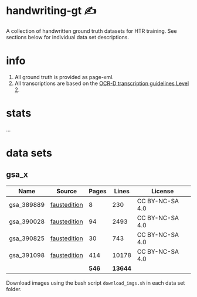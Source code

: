 # handwriting-gt ✍️
A collection of handwritten ground truth datasets for HTR training. See sections below for individual data set descriptions.

# info 
1. All ground truth is provided as page-xml.
2. All transcriptions are based on the [OCR-D transcription guidelines Level 2](https://ocr-d.de/en/gt-guidelines/trans/trLevels.html).

# stats
...

# data sets
## gsa_x
| Name | Source | Pages | Lines | License | 
|------|--------|-------|-------|---------|
|gsa_389889|[faustedition](https://github.com/faustedition/faust-xml)|8|230|CC BY-NC-SA 4.0|
|gsa_390028|[faustedition](https://github.com/faustedition/faust-xml)|94|2493|CC BY-NC-SA 4.0|
|gsa_390825|[faustedition](https://github.com/faustedition/faust-xml)|30|743|CC BY-NC-SA 4.0|
|gsa_391098|[faustedition](https://github.com/faustedition/faust-xml)|414|10178|CC BY-NC-SA 4.0|
|||**546**|**13644**||



Download images using the bash script `download_imgs.sh` in each data set folder.
